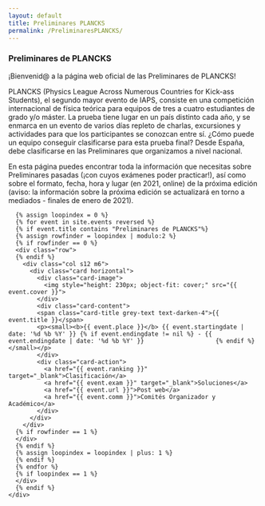 ```yaml
---
layout: default
title: Preliminares PLANCKS
permalink: /PreliminaresPLANCKS/
---
```


<div class="no-pad-top" id="index-page">
  <div class="container">
    <div class="section">
      <h3 class="center"><strong>Preliminares de PLANCKS</strong></h3>
        <p>
          ¡Bienvenid@ a la página web oficial de las Preliminares de PLANCKS!
        </p>
        <p>
          PLANCKS (Physics League Across Numerous Countries for Kick-ass Students), el segundo mayor evento de IAPS, consiste en una competición internacional de física teórica para equipos de tres a cuatro estudiantes de grado y/o máster. La prueba tiene lugar en un país distinto cada año, y se enmarca en un evento de varios días repleto de charlas, excursiones y actividades para que los participantes se conozcan entre sí. ¿Cómo puede un equipo conseguir clasificarse para esta prueba final? Desde España, debe clasificarse en las Preliminares que organizamos a nivel nacional.
        </p>
        <p>
         En esta página puedes encontrar toda la información que necesitas sobre Preliminares pasadas (¡con cuyos exámenes poder practicar!), así como sobre el formato, fecha, hora y lugar (en 2021, online) de la próxima edición (aviso: la información sobre la próxima edición se actualizará en torno a mediados - finales de enero de 2021).   
        </p>
      
<!-- <div class="container">
   <div class="section">
      <div class="row center">
        <a href="{{ site.url }}/PreliminaresPLANCKS/" id="about-button" class="btn-large waves-effect waves-light">Preliminares de PLANCKS 2021</a>
      </div>
   </div>
</div> -->

      {% assign loopindex = 0 %}
      {% for event in site.events reversed %}
      {% if event.title contains "Preliminares de PLANCKS"%}
      {% assign rowfinder = loopindex | modulo:2 %}
      {% if rowfinder == 0 %} 
      <div class="row"> 
      {% endif %}
        <div class="col s12 m6">
          <div class="card horizontal">
            <div class="card-image">
      	      <img style="height: 230px; object-fit: cover;" src="{{ event.cover }}">
            </div>
            <div class="card-content">
          	<span class="card-title grey-text text-darken-4">{{ event.title }}</span>
          	<p><small><b>{{ event.place }}</b> {{ event.startingdate | date: '%d %b %Y' }} {% if event.endingdate != nil %} - {{ event.endingdate | date: '%d %b %Y' }}                    {% endif %} </small></p>
            </div>
          	<div class="card-action">
          	  <a href="{{ event.ranking }}" target="_blank">Clasificación</a>
              <a href="{{ event.exam }}" target="_blank">Soluciones</a>
          	  <a href="{{ event.url }}">Post web</a>
              <a href="{{ event.comm }}">Comités Organizador y Académico</a>
          	</div>
          </div>
        </div>
      {% if rowfinder == 1 %} 
      </div>
      {% endif %}
      {% assign loopindex = loopindex | plus: 1 %}
      {% endif %}
      {% endfor %}
      {% if loopindex == 1 %} 
      </div>
      {% endif %}
    </div>
